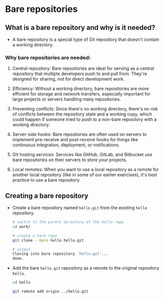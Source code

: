 # Bare repositories

## What is a bare repository and why is it needed?
- A bare repository is a special type of Git repository that doesn't contain a working directory.

### Why bare repositories are needed:

1. Central repository: Bare repositories are ideal for serving as a central repository that multiple developers push to and pull from. They're designed for sharing, not for direct development work.

2. Efficiency: Without a working directory, bare repositories are more efficient for storage and network transfers, especially important for large projects or servers handling many repositories.

3. Preventing conflicts: Since there's no working directory, there's no risk of conflicts between the repository state and a working copy, which could happen if someone tried to push to a non-bare repository with a working directory.

4. Server-side hooks: Bare repositories are often used on servers to implement pre-receive and post-receive hooks for things like continuous integration, deployment, or notifications.

5. Git hosting services: Services like GitHub, GitLab, and Bitbucket use bare repositories on their servers to store your projects.

6. Local remotes: When you want to use a local repository as a remote for another local repository (like in some of our earlier exercises), it's best practice to use a bare repository.

## Creating a bare repository
- Create a bare repository named `hello.git` from the existing `hello` repository.

    ```bash
    # switch to the parent directory of the hello repo
    cd work/

    # create a bare repo
    git clone --bare hello hello.git

    # output
    Cloning into bare repository 'hello.git'...
    done.
    ```
- Add the bare `hello.git` repository as a remote to the original repository `hello`.
    ```bash
    cd hello

    git remote add origin ../hello.git
    ```

